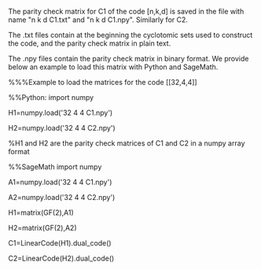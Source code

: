 The parity check matrix for C1 of the code [n,k,d] is saved in the file with name "n k d C1.txt" and "n k d C1.npy". Similarly for C2.

The .txt files contain at the beginning the cyclotomic sets used to construct the code, and the parity check matrix in plain text.

The .npy files contain the parity check matrix in binary format. We provide below an example to load this matrix with Python and SageMath.

%%%Example to load the matrices for the code [[32,4,4]]

%%Python:
import numpy

H1=numpy.load('32 4 4 C1.npy')

H2=numpy.load('32 4 4 C2.npy')

%H1 and H2 are the parity check matrices of C1 and C2 in a numpy array format

%%SageMath
import numpy

A1=numpy.load('32 4 4 C1.npy')

A2=numpy.load('32 4 4 C2.npy')

H1=matrix(GF(2),A1)

H2=matrix(GF(2),A2)

C1=LinearCode(H1).dual_code()

C2=LinearCode(H2).dual_code()
